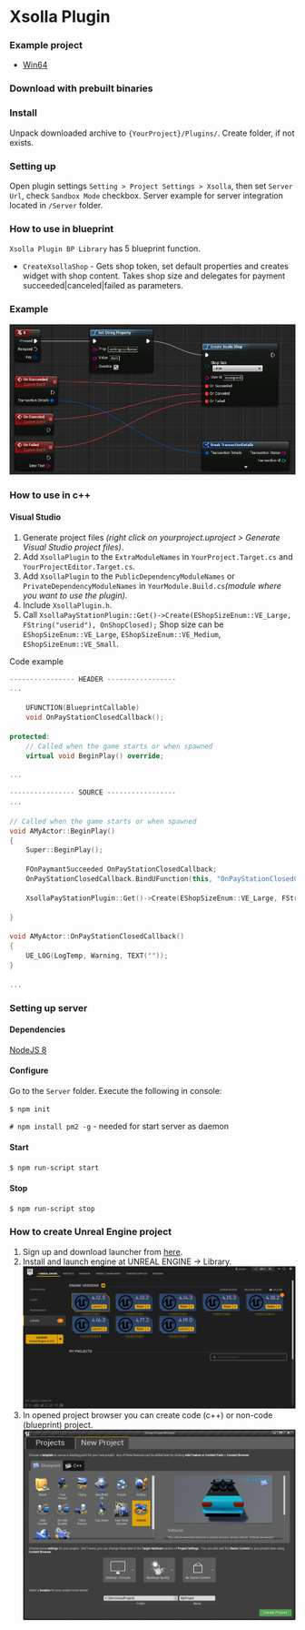 # Xsolla Plugin

### Example project
* [Win64](https://drive.google.com/open?id=1Yq1li5H7MsMGJxPQl3DlAKaoJ4GM2X7i)

### Download with prebuilt binaries

### Install 
Unpack downloaded archive to `{YourProject}/Plugins/`. Create folder, if not exists.

### Setting up
Open plugin settings `Setting > Project Settings > Xsolla`, then set `Server Url`, check `Sandbox Mode` checkbox. Server example for server integration located in `/Server` folder.

### How to use in blueprint
`Xsolla Plugin BP Library` has 5 blueprint function.

* `CreateXsollaShop` - Gets shop token, set default properties and creates widget with shop content. Takes shop size and delegates for payment succeeded|canceled|failed as parameters. 

### Example
![Blueprint example](blueprint_example.png)

### How to use in c++
#### Visual Studio
1. Generate project files *(right click on yourproject.uproject > Generate Visual Studio project files)*.
2. Add `XsollaPlugin` to the `ExtraModuleNames` in `YourProject.Target.cs` and `YourProjectEditor.Target.cs`.
3. Add `XsollaPlugin` to the `PublicDependencyModuleNames` or `PrivateDependencyModuleNames` in `YourModule.Build.cs`*(module where you want to use the plugin)*.
3. Include `XsollaPlugin.h`.
4. Call `XsollaPayStationPlugin::Get()->Create(EShopSizeEnum::VE_Large, FString("userid"), OnShopClosed);` 
Shop size can be `EShopSizeEnum::VE_Large`, `EShopSizeEnum::VE_Medium`, `EShopSizeEnum::VE_Small`.

Code example
```c++
---------------- HEADER -----------------
...

    UFUNCTION(BlueprintCallable)
    void OnPayStationClosedCallback();

protected:
    // Called when the game starts or when spawned
    virtual void BeginPlay() override;
    
...
```

```c++
---------------- SOURCE -----------------
...

// Called when the game starts or when spawned
void AMyActor::BeginPlay()
{
    Super::BeginPlay();

    FOnPaymantSucceeded OnPayStationClosedCallback;
    OnPayStationClosedCallback.BindUFunction(this, "OnPayStationClosedCallback");

    XsollaPayStationPlugin::Get()->Create(EShopSizeEnum::VE_Large, FString("exampleid"), OnPayStationClosedCallback);
    
}

void AMyActor::OnPayStationClosedCallback()
{
    UE_LOG(LogTemp, Warning, TEXT(""));
}

...
```

### Setting up server
#### Dependencies
[NodeJS 8](https://nodejs.org)

#### Configure
Go to the `Server` folder. Execute the following in console:

`$ npm init`

`# npm install pm2 -g` - needed for start server as daemon

#### Start
`$ npm run-script start`

#### Stop
`$ npm run-script stop`

### How to create Unreal Engine project
1. Sign up and download launcher from [here](https://www.unrealengine.com).
2. Install and launch engine at UNREAL ENGINE -> Library.
![launcher](launcher.png)
3. In opened project browser you can create code (c++) or non-code (blueprint) project.
![project browser](project_browser.png)